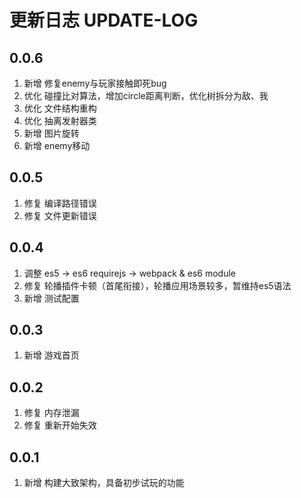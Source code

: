 # 更新日志 UPDATE-LOG

## 0.0.6
1. 新增 修复enemy与玩家接触即死bug
2. 优化 碰撞比对算法，增加circle距离判断，优化树拆分为敌、我
3. 优化 文件结构重构
4. 优化 抽离发射器类
5. 新增 图片旋转
6. 新增 enemy移动

## 0.0.5
1. 修复 编译路径错误
2. 修复 文件更新错误

## 0.0.4
1. 调整 es5 -> es6    requirejs -> webpack & es6 module
1. 修复 轮播插件卡顿（首尾衔接），轮播应用场景较多，暂维持es5语法
1. 新增 测试配置

## 0.0.3
1. 新增 游戏首页

## 0.0.2
1. 修复 内存泄漏
2. 修复 重新开始失效

## 0.0.1
1. 新增 构建大致架构，具备初步试玩的功能

